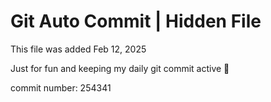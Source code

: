 # Git Auto Commit | Hidden File

This file was added Feb 12, 2025

Just for fun and keeping my daily git commit active 🤪

commit number: 254341
